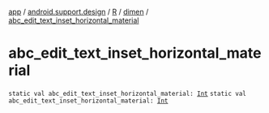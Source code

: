 [app](../../../index.md) / [android.support.design](../../index.md) / [R](../index.md) / [dimen](index.md) / [abc_edit_text_inset_horizontal_material](.)

# abc_edit_text_inset_horizontal_material

`static val abc_edit_text_inset_horizontal_material: `[`Int`](https://kotlinlang.org/api/latest/jvm/stdlib/kotlin/-int/index.html)
`static val abc_edit_text_inset_horizontal_material: `[`Int`](https://kotlinlang.org/api/latest/jvm/stdlib/kotlin/-int/index.html)